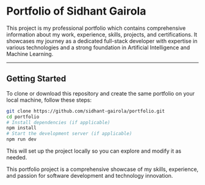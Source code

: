 # Portfolio of Sidhant Gairola

This project is my professional portfolio which contains comprehensive information about my work, experience, skills, projects, and certifications. It showcases my journey as a dedicated full-stack developer with expertise in various technologies and a strong foundation in Artificial Intelligence and Machine Learning.

---

## Getting Started

To clone or download this repository and create the same portfolio on your local machine, follow these steps:

```bash
git clone https://github.com/sidhant-gairola/portfolio.git
cd portfolio
# Install dependencies (if applicable)
npm install
# Start the development server (if applicable)
npm run dev
```

This will set up the project locally so you can explore and modify it as needed.

This portfolio project is a comprehensive showcase of my skills, experience, and passion for software development and technology innovation.
